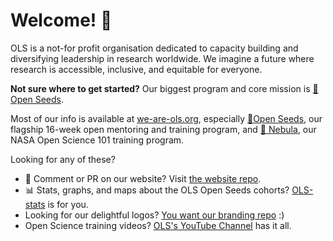 # Welcome! 🌱

OLS is a not-for profit organisation dedicated to capacity building and diversifying leadership in research worldwide. We imagine a future where research is accessible, inclusive, and equitable for everyone.

**Not sure where to get started?** Our biggest program and core mission is [🌱Open Seeds](https://we-are-ols.org/openseeds/). 

Most of our info is available at [we-are-ols.org](http://we-are-ols.org), especially [🌱Open Seeds](https://we-are-ols.org/openseeds/), our flagship 16-week open mentoring and training program, and [🚀 Nebula](https://we-are-ols.org/nebula/), our NASA Open Science 101 training program. 

Looking for any of these? 
- 💬 Comment or PR on our website? Visit [the website repo](https://github.com/open-life-science/open-life-science.github.io).
- 📊 Stats, graphs, and maps about the OLS Open Seeds cohorts? [OLS-stats](https://github.com/open-life-science/ols-stats) is for you.
- Looking for our delightful logos? [You want our branding repo](https://github.com/open-life-science/branding) :)
- Open Science training videos? [OLS's YouTube Channel](https://www.youtube.com/c/OpenLifeSci/) has it all. 
